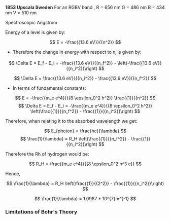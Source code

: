 
**1853 Upscala Sweden**
For an RGBV band ,
R = 656 nm 
G = 486 nm
B = 434 nm 
V = 510 nm

Spectroscopic Angstrom 

Energy of a level is given by:

$$ E = -\frac{{13.6 eV}}{{n^2}}
$$


- Therefore the change in energy with respect to $n_{i}$ is given by:

$$ \Delta E = E_f - E_i = -\frac{{13.6 eV}}{{n_f^2}} - \left(-\frac{{13.6 eV}}{{n_i^2}}\right)
$$

$$ \Delta E = \frac{{13.6 eV}}{{n_i^2}} - \frac{{13.6 eV}}{{n_f^2}}
$$
- In terms of fundamental constants:

$$ E = -\frac{{m_e e^4}}{{8 \epsilon_0^2 h^2}} \frac{{1}}{{n^2}}
$$ 
$$ \Delta E = E_f - E_i = -\frac{{m_e e^4}}{{8 \epsilon_0^2 h^2}} \left(\frac{{1}}{{n_f^2}} - \frac{{1}}{{n_i^2}}\right)
$$


Therefore, when relating it to the absorbed wavelength we get:

$$ E_{photon} = \frac{hc}{\lambda}
$$ $$ \frac{1}{\lambda} = R_H \left(\frac{{1}}{{n_f^2}} - \frac{{1}}{{n_i^2}}\right)
$$

Therefore the Rh of hydrogen would be:

$$ R_H = \frac{{m_e e^4}}{{8 \epsilon_0^2 h^3 c}}
$$

Hence,

$$ \frac{1}{\lambda} = R_H \left(\frac{{1}}{{2^2}} - \frac{{1}}{{n_i^2}}\right)
$$

$$ \frac{1}{\lambda} = 1.0967 * 10^{7}m^{-1} $$


### Limitations of Bohr's Theory

